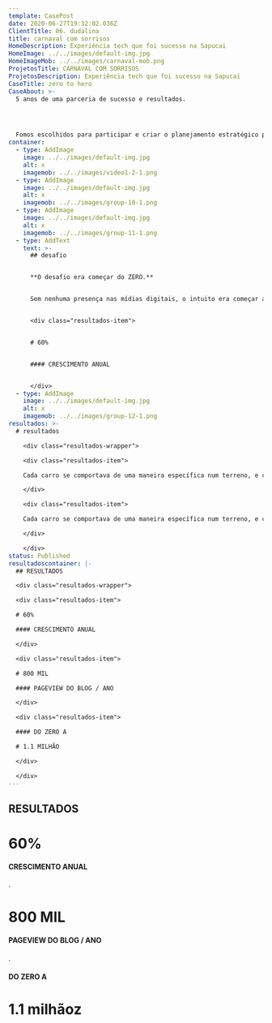 ```yaml
---
template: CasePost
date: 2020-06-27T19:32:02.036Z
ClientTitle: 06. dudalina
title: carnaval com sorrisos
HomeDescription: Experiência tech que foi sucesso na Sapucai
HomeImage: ../../images/default-img.jpg
HomeImageMob: ../../images/carnaval-mob.png
ProjetosTitle: CARNAVAL COM SORRISOS
ProjetosDescription: Experiência tech que foi sucesso na Sapucaí
CaseTitle: zero to hero
CaseAbout: >-
  5 anos de uma parceria de sucesso e resultados. 




  Fomos escolhidos para participar e criar o planejamento estratégico para a entrada da marca no universo digital. A partir de 2010, passamos por várias "eras de conteúdo" e mantivemos sempre os níveis de crescimento e engajamento dos usuários com a marca.
container:
  - type: AddImage
    image: ../../images/default-img.jpg
    alt: x
    imagemob: ../../images/video1-2-1.png
  - type: AddImage
    image: ../../images/default-img.jpg
    alt: x
    imagemob: ../../images/group-10-1.png
  - type: AddImage
    image: ../../images/default-img.jpg
    alt: x
    imagemob: ../../images/group-11-1.png
  - type: AddText
    text: >-
      ## desafio


      **O desafio era começar do ZERO.**


      Sem nenhuma presença nas mídias digitais, o intuito era começar a presença digital da Dudalina e torná-la conhecida pelo público-alvo da marca. Sem histório e sem leads, as campanhas iniciais exigiram estratégias múltiplas e criativas, que foram ampliadas para estratégias certeiras de performance.


      <div class="resultados-item">


      # 60%


      #### CRESCIMENTO ANUAL


      </div>
  - type: AddImage
    image: ../../images/default-img.jpg
    alt: x
    imagemob: ../../images/group-12-1.png
resultados: >-
  # resultados

    <div class="resultados-wrapper">

    <div class="resultados-item">

    Cada carro se comportava de uma maneira específica num terreno, e cada item influenciava no desempenho do veículo. Com isso, através de algoritmos, conseguimos criar centenas de variações possíveis e somente uma combinação, completaria a prova no melhor tempo possível. E com isso milhares de usuários criaram diferentes carros em busca do melhor tempo, enquanto navegavam pelas pistas do mundo, patrocinadas pela Fórmula Individual.

    </div>

    <div class="resultados-item">

    Cada carro se comportava de uma maneira específica num terreno, e cada item influenciava no desempenho do veículo. Com isso, através de algoritmos, conseguimos criar centenas de variações possíveis e somente uma combinação, completaria a prova no melhor tempo possível. E com isso milhares de usuários criaram diferentes carros em busca do melhor tempo, enquanto navegavam pelas pistas do mundo, patrocinadas pela Fórmula Individual.

    </div>

    </div>
status: Published
resultadoscontainer: |-
  ## RESULTADOS

  <div class="resultados-wrapper">

  <div class="resultados-item">

  # 60%

  #### CRESCIMENTO ANUAL

  </div>

  <div class="resultados-item">

  # 800 MIL

  #### PAGEVIEW DO BLOG / ANO

  </div>

  <div class="resultados-item">

  #### DO ZERO A

  # 1.1 MILHÃO

  </div>

  </div>
---
```

## RESULTADOS

# 60%

#### CRESCIMENTO ANUAL

.

# 800 MIL

#### PAGEVIEW DO BLOG / ANO

.

#### DO ZERO A

# 1.1 milhãoz